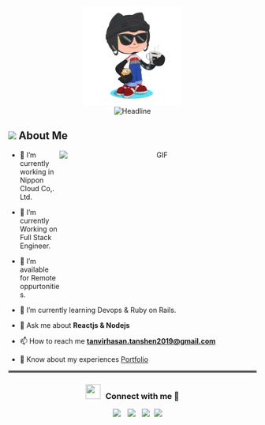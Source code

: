    <div>
    <div align=center>
        <img src="https://raw.githubusercontent.com/AhmedFathyDev/AhmedFathyDev/main/GitHub.png" alt="GitHub Octocat Drinking a Cup of Coffee" height="200">
    </div>
    <div align=center>
        <img src="https://readme-typing-svg.herokuapp.com?color=%236FDA44&size=32&center=true&vCenter=true&width=600&height=50&lines=Hi+there+I'm+Tanvir+Hasan+%F0%9F%91%8B;Computer+Science+Student;Full-Stack+Engineer;Problem+Solver;Open-Source+Enthusiast" alt="Headline" />
    </div>
   </div>
   
</div>

## <img src="https://c.tenor.com/NCRHhqkXrJYAAAAi/programmers-go-internet.gif" width="25">  <b>About Me</b>
<a target="_blank" align="center">
  <img align="right" top="500" height="300" width="400" alt="GIF" src="https://media.giphy.com/media/SWoSkN6DxTszqIKEqv/giphy.gif">
</a>

- 🔭 I’m currently working in Nippon Cloud Co,. Ltd.

- 🌱 I’m currently Working on Full Stack Engineer.

- 🤝 I’m available for Remote oppurtonities.

- 🌱 I’m currently learning Devops & Ruby on Rails.

- 💬 Ask me about **Reactjs & Nodejs**

- 📫 How to reach me **tanvirhasan.tanshen2019@gmail.com**

- 📄 Know about my experiences <a href="https://tanvir-hasan-tanshen.netlify.app/" target="blank">Portfolio</a>
<hr style="border:2px solid gray"></hr>
<h3 align="center" > <img src="https://media.giphy.com/media/iY8CRBdQXODJSCERIr/giphy.gif" width="30" height="30" style="margin-right: 10px;">Connect with me 🤝 </h3>
<p align="center">
 <div align="center"  class="icons-social" style="margin-left: 10px;">
        <a style="margin-left: 10px;"  target="_blank" href="https://www.linkedin.com/in/tanvirhasantanshen/">
			<img src="https://img.icons8.com/doodle/40/000000/linkedin--v2.png"></a>
        <a style="margin-left: 10px;" target="_blank" href="https://github.com/tanvirhasan2019">
		<img src="https://img.icons8.com/doodle/40/000000/github--v1.png"></a>
	<a style="margin-left: 10px;" target="_blank" href="https://www.youtube.com/playlist?list=PLFRcSjcCh8K4Buy_Oze2qJdx91Jb6kGtX">
		<img src="https://img.icons8.com/doodle/1x/youtube--v2.png" ></a>
	<a style="margin-left: 5px;" target="_blank" 
    href="https://tanvir-hasan-tanshen.netlify.app/">
	         <img src="https://img.icons8.com/plasticine/0.5x/resume.png" ></a>
      </div>
</p>
</div>
